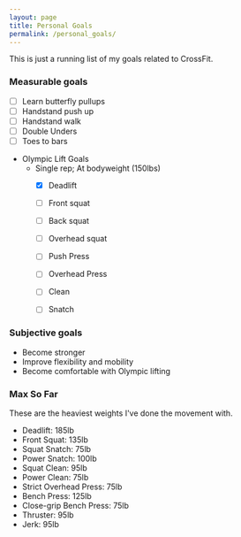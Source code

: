 ```yaml
---
layout: page
title: Personal Goals
permalink: /personal_goals/
---
```


This is just a running list of my goals related to CrossFit.

### Measurable goals
- [ ] Learn butterfly pullups
- [ ] Handstand push up
- [ ] Handstand walk
- [ ] Double Unders
- [ ] Toes to bars
- Olympic Lift Goals
    - Single rep; At bodyweight (150lbs)
        - [X] Deadlift
        - [ ] Front squat
        - [ ] Back squat
        - [ ] Overhead squat
        - [ ] Push Press
        - [ ] Overhead Press
        - [ ] Clean
        - [ ] Snatch


### Subjective goals
- Become stronger
- Improve flexibility and mobility
- Become comfortable with Olympic lifting


### Max So Far

These are the heaviest weights I've done the movement with.

- Deadlift: 185lb
- Front Squat: 135lb
- Squat Snatch: 75lb
- Power Snatch: 100lb
- Squat Clean: 95lb
- Power Clean: 75lb
- Strict Overhead Press: 75lb
- Bench Press: 125lb
- Close-grip Bench Press: 75lb
- Thruster: 95lb
- Jerk: 95lb

